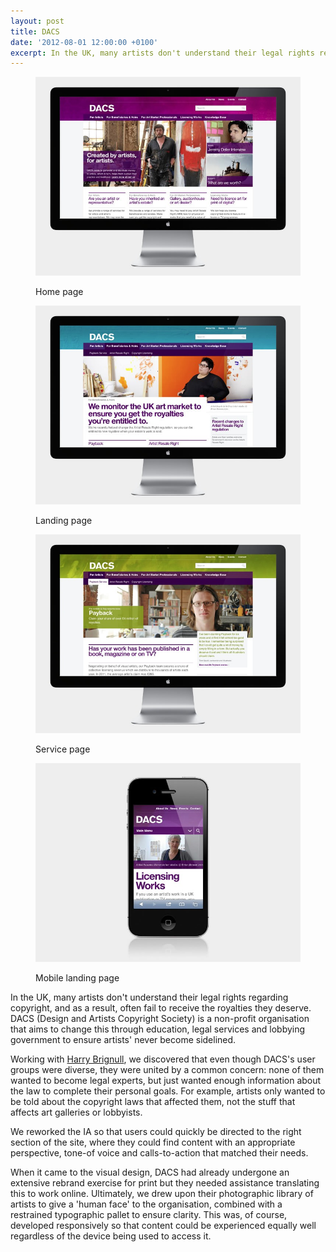```yaml
---
layout: post
title: DACS
date: '2012-08-01 12:00:00 +0100'
excerpt: In the UK, many artists don't understand their legal rights regarding copyright, and as a result, often fail to receive the royalties they deserve. DACS is a non-profit organisation that aims to change this through education, legal services and lobbying government to ensure artists' never become sidelined.
---
```

<div class="slides">
    <figure>
        <img src="/assets/portfolio/dacs/0.jpg" alt=""/>
        <figcaption>
            <p>Home page</p>
        </figcaption>
    </figure>
    <figure>
        <img src="/assets/portfolio/dacs/1.jpg" alt=""/>
        <figcaption>
            <p>Landing page</p>
        </figcaption>
    </figure>
    <figure>
        <img src="/assets/portfolio/dacs/2.jpg" alt=""/>
        <figcaption>
            <p>Service page</p>
        </figcaption>
    </figure>
    <figure>
        <img src="/assets/portfolio/dacs/3.jpg" alt=""/>
        <figcaption>
            <p>Mobile landing page</p>
        </figcaption>
    </figure>
</div>

In the UK, many artists don't understand their legal rights regarding copyright, and as a result, often fail to receive the royalties they deserve. DACS (Design and Artists Copyright Society) is a non-profit organisation that aims to change this through education, legal services and lobbying government to ensure artists' never become sidelined.

Working with [Harry Brignull][1], we discovered that even though DACS's user groups were diverse, they were united by a common concern: none of them wanted to become legal experts, but just wanted enough information about the law to complete their personal goals. For example, artists only wanted to be told about the copyright laws that affected them, not the stuff that affects art galleries or lobbyists.

We reworked the IA so that users could quickly be directed to the right section of the site, where they could find content with an appropriate perspective, tone-of voice and calls-to-action that matched their needs.

When it came to the visual design, DACS had already undergone an extensive rebrand exercise for print but they needed assistance translating this to work online. Ultimately, we drew upon their photographic library of artists to give a 'human face' to the organisation, combined with a restrained typographic pallet to ensure clarity. This was, of course, developed responsively so that content could be experienced equally well regardless of the device being used to access it.

[1]: http://clearleft.com/is/harry-brignull/